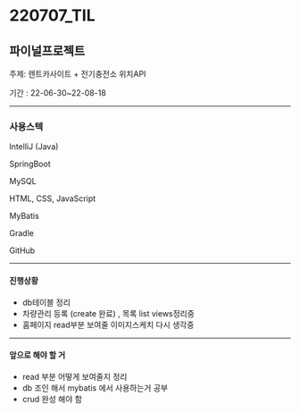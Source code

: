 # 220707_TIL

## 파이널프로젝트

주제: 렌트카사이트 + 전기충전소 위치API

기간 : 22-06-30~22-08-18

-------------------

### 사용스텍

lntelliJ (Java)

SpringBoot

MySQL

HTML, CSS, JavaScript

MyBatis

Gradle

GitHub

--------------

#### 진행상황

- db테이블 정리 
- 차량관리 등록 (create 완료) , 목록 list views정리중
- 홈페이지 read부분 보여줄 이미지스케치 다시 생각중

-----------

#### 앞으로 해야 할 거

- read 부분 어떻게 보여줄지 정리
- db 조인 해서 mybatis 에서 사용하는거 공부
- crud 완성 해야 함
